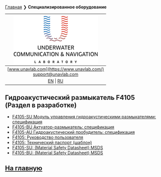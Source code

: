 [Главная](/README_RU) ❯ **Специализированное оборудование**

| ![logo](/documentation/sm_logo.png) |
| :---: |
| [www.unavlab.com](https://www.unavlab.com/) <br/> [support@unavlab.com](mailto:support@unavlab.com) |
| [EN](underwater_bespoke_systems_en.md) \| [RU](underwater_bespoke_systems_ru.md) |

## Гидроакустический размыкатель F4105 (Раздел в разработке)
* [F4105-SU Модуль управления гидроакустическими размыкателями: спецификация](/documentation/RU/F4105/F4105_SU_Specification_ru.md)
* [F4105-BU Актуатор-размыкатель: спецификация](/documentation/RU/F4105/F4105_BU_Specification_ru.md)
* [F4105-AU Гидроакустический пробудитель: спецификация](/documentation/RU/F4105/F4105_AU_Specification_ru.md)
* [F4105: Руководство пользователя](/documentation/RU/F4105/F4105_Users_manual_ru.md)
* [F4105: Технический паспорт (шаблон)](/documentation/RU/F4105/F4105_tech_pass_ru.md)
* [F4105-SU: (Material Safety Datasheet) MSDS]()
* [F4105-BU: (Material Safety Datasheet) MSDS]()


## [На главную](README_RU.md)
